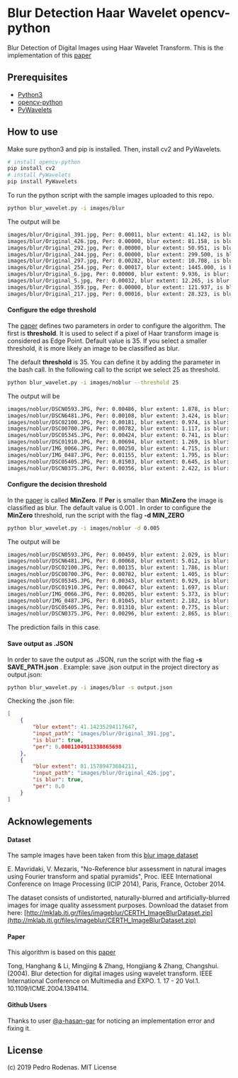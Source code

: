 # Blur Detection Haar Wavelet opencv-python
Blur Detection of Digital Images using Haar Wavelet Transform. This is the implementation of this [paper](http://tonghanghang.org/pdfs/icme04_blur.pdf)

## Prerequisites
* [Python3](https://www.python.org/)
* [opencv-python](https://pypi.python.org/pypi/opencv-python)
* [PyWavelets](https://pywavelets.readthedocs.io/en/latest/)

## How to use
Make sure python3 and pip is installed. Then, install cv2 and PyWavelets.
```bash
# install opencv-python
pip install cv2
# install PyWavelets
pip install PyWavelets
```

To run the python script with the sample images uploaded to this repo.
```bash
python blur_wavelet.py -i images/blur
```

The output will be

```bash
images/blur/Original_391.jpg, Per: 0.00011, blur extent: 41.142, is blur: True
images/blur/Original_426.jpg, Per: 0.00000, blur extent: 81.158, is blur: True
images/blur/Original_292.jpg, Per: 0.00000, blur extent: 50.951, is blur: True
images/blur/Original_244.jpg, Per: 0.00000, blur extent: 299.500, is blur: True
images/blur/Original_297.jpg, Per: 0.00282, blur extent: 10.708, is blur: False
images/blur/Original_254.jpg, Per: 0.00017, blur extent: 1445.000, is blur: True
images/blur/Original_6.jpg, Per: 0.00000, blur extent: 9.936, is blur: True
images/blur/Original_5.jpg, Per: 0.00032, blur extent: 12.265, is blur: True
images/blur/Original_359.jpg, Per: 0.00000, blur extent: 121.937, is blur: True
images/blur/Original_217.jpg, Per: 0.00016, blur extent: 28.323, is blur: True
```
#### Configure the edge threshold

The [paper](http://tonghanghang.org/pdfs/icme04_blur.pdf) defines two parameters in order to configure the algorithm. The first is **threshold**. It is used to select if a pixel of Haar transform image is considered as Edge Point. Default value is 35. If you select a smaller threshold, it is more likely an image to be classified as blur.

The default **threshold** is 35. You can define it by adding the parameter in the bash call. In the following call to the script we select 25 as threshold.
```bash
python blur_wavelet.py -i images/noblur --threshold 25
```
The output will be

```bash
images/noblur/DSCN0593.JPG, Per: 0.00486, blur extent: 1.878, is blur: False
images/noblur/DSCN6481.JPG, Per: 0.00108, blur extent: 3.424, is blur: False
images/noblur/DSC02100.JPG, Per: 0.00181, blur extent: 0.974, is blur: False
images/noblur/DSC00700.JPG, Per: 0.00782, blur extent: 1.117, is blur: False
images/noblur/DSC05345.JPG, Per: 0.00424, blur extent: 0.741, is blur: False
images/noblur/DSC01910.JPG, Per: 0.00694, blur extent: 1.269, is blur: False
images/noblur/IMG_0066.JPG, Per: 0.00250, blur extent: 4.715, is blur: False
images/noblur/IMG_0487.JPG, Per: 0.01155, blur extent: 1.795, is blur: False
images/noblur/DSC05405.JPG, Per: 0.01503, blur extent: 0.645, is blur: False
images/noblur/DSCN0375.JPG, Per: 0.00356, blur extent: 2.422, is blur: False
```

#### Configure the decision threshold

In the [paper](http://tonghanghang.org/pdfs/icme04_blur.pdf) is called **MinZero**. If **Per** is smaller than **MinZero** the image is classified as blur. The default value is 0.001 .
In order to configure the **MinZero** threshold, run the script with the flag **-d MIN_ZERO**

```bash
python blur_wavelet.py -i images/noblur -d 0.005
```

The output will be

```bash
images/noblur/DSCN0593.JPG, Per: 0.00459, blur extent: 2.029, is blur: True
images/noblur/DSCN6481.JPG, Per: 0.00068, blur extent: 5.012, is blur: True
images/noblur/DSC02100.JPG, Per: 0.00135, blur extent: 1.786, is blur: True
images/noblur/DSC00700.JPG, Per: 0.00782, blur extent: 1.405, is blur: False
images/noblur/DSC05345.JPG, Per: 0.00343, blur extent: 0.929, is blur: True
images/noblur/DSC01910.JPG, Per: 0.00647, blur extent: 1.697, is blur: False
images/noblur/IMG_0066.JPG, Per: 0.00205, blur extent: 5.373, is blur: True
images/noblur/IMG_0487.JPG, Per: 0.01045, blur extent: 2.182, is blur: False
images/noblur/DSC05405.JPG, Per: 0.01310, blur extent: 0.775, is blur: False
images/noblur/DSCN0375.JPG, Per: 0.00296, blur extent: 2.865, is blur: True
```

The prediction fails in this case.


#### Save output as .JSON

In order to save the output as .JSON, run the script with the flag **-s SAVE_PATH.json** . Example: save .json output in the project directory as output.json:

```bash
python blur_wavelet.py -i images/blur -s output.json
```

Checking the .json file:

```json
[
    {
        "blur extent": 41.14235294117647,
        "input_path": "images/blur/Original_391.jpg",
        "is blur": true,
        "per": 0.0001104911330865698
    },
    {
        "blur extent": 81.15789473684211,
        "input_path": "images/blur/Original_426.jpg",
        "is blur": true,
        "per": 0.0
    }
]
```

## Acknowlegements

#### Dataset
The sample images have been taken from this [blur image dataset](https://mklab.iti.gr/results/certh-image-blur-dataset/)

E. Mavridaki, V. Mezaris, "No-Reference blur assessment in natural images using Fourier transform and spatial pyramids", Proc. IEEE International Conference on Image Processing (ICIP 2014), Paris, France, October 2014.

The dataset consists of undistorted, naturally-blurred and artificially-blurred images for image quality assessment purposes. Download the dataset from here: [http://mklab.iti.gr/files/imageblur/CERTH_ImageBlurDataset.zip](http://mklab.iti.gr/files/imageblur/CERTH_ImageBlurDataset.zip)


#### Paper

This algorithm is based on this [paper](http://tonghanghang.org/pdfs/icme04_blur.pdf)

Tong, Hanghang & Li, Mingjing & Zhang, Hongjiang & Zhang, Changshui. (2004). Blur detection for digital images using wavelet transform. IEEE International Conference on Multimedia and EXPO. 1. 17 - 20 Vol.1. 10.1109/ICME.2004.1394114. 

#### Github Users

Thanks to user [@a-hasan-gar](https://github.com/a-hasan-gar) for noticing an implementation error and fixing it.

## License
(c) 2019 Pedro Rodenas. MIT License

